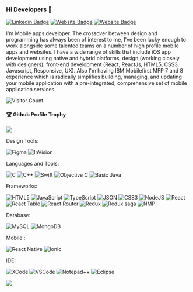 ### Hi Developers 👋

[![Linkedin Badge](https://img.shields.io/badge/-Nilesh-blue?style=flat-square&logo=Linkedin&logoColor=white&link=https://www.linkedin.com/in/nideshmukh/)](https://www.linkedin.com/in/nideshmukh/)
[![Website Badge](https://img.shields.io/badge/WebSite-Nilesh-green)](https://nileshdeshmukh-about-me.netlify.app/)
[![Website Badge](https://img.shields.io/badge/StackOverflow-Nilesh-yellow)](https://stackoverflow.com/users/148433/nil)

I'm
Mobile apps developer.
The crossover between design and programming has always been of interest to me, I've been lucky enough to work alongside some talented teams on a number of high profile mobile apps and websites. I have a wide range of skills that include iOS app development using native and hybrid platforms, design (working closely with designers), front-end development (React, ReactJs, HTML5, CSS3, Javascript, Responsive, UX). Also I'm having IBM Mobilefirst MFP 7 and 8 experience which is radically simplifies building, managing, and updating your mobile application with a pre-integrated, comprehensive set of mobile application services


![Visitor Count](https://profile-counter.glitch.me/nileshdeshmukh/count.svg)

<div>
  <h4>🏆 Github Profile Trophy</h4>
  <a href="https://github.com/ryo-ma/github-profile-trophy">
    <img src="https://github-profile-trophy.vercel.app/?username=nileshdeshmukh&column=7"/>
  </a>
</div>


Design Tools:

<img alt="Figma" src="https://img.shields.io/badge/Figma-F24E1E?style=for-the-badge&logo=figma&logoColor=white"/> <img alt="InVision" src="https://img.shields.io/badge/InVision-FF3366?style=for-the-badge&logo=InVision&logoColor=white"/> 

Languages and Tools: 

<img alt="C" src="https://img.shields.io/badge/C-00599C?style=for-the-badge&logo=c&logoColor=white"/> <img alt="C++" src="https://img.shields.io/badge/C%2B%2B-00599C?style=for-the-badge&logo=c%2B%2B&logoColor=white"/> <img alt="Swift" src="https://img.shields.io/badge/Swift-FA7343?style=for-the-badge&logo=swift&logoColor=white"/> <img alt="Objective C" src="https://img.shields.io/badge/-Objective%20C-orange"/> <img alt="Basic Java" src="https://img.shields.io/badge/Java-ED8B00?style=for-the-badge&logo=java&logoColor=white"/> 

Frameworks:

<img alt="HTML5" src="https://img.shields.io/badge/HTML5-E34F26?style=for-the-badge&logo=html5&logoColor=white"/> <img alt="JavaScript" src="https://img.shields.io/badge/JavaScript-323330?style=for-the-badge&logo=javascript&logoColor=F7DF1E"/> <img alt="TypeScript" src="https://img.shields.io/badge/TypeScript-007ACC?style=for-the-badge&logo=typescript&logoColor=white"/> <img alt="JSON" src="https://img.shields.io/badge/json-5E5C5C?style=for-the-badge&logo=json&logoColor=white"/> <img alt="CSS3" src="https://img.shields.io/badge/CSS3-1572B6?style=for-the-badge&logo=css3&logoColor=white"/> <img alt="NodeJS" src="https://img.shields.io/badge/Node.js-339933?style=for-the-badge&logo=nodedotjs&logoColor=white"/>  <img alt="React" src="https://img.shields.io/badge/React-20232A?style=for-the-badge&logo=react&logoColor=61DAFB"/> <img alt="React Table" src="https://img.shields.io/badge/react%20table-FF4154?style=for-the-badge&logo=react%20table&logoColor=white"/> <img alt="React Router" src="https://img.shields.io/badge/React_Router-CA4245?style=for-the-badge&logo=react-router&logoColor=white"/> <img alt="Redux" src ="https://img.shields.io/badge/Redux-593D88?style=for-the-badge&logo=redux&logoColor=white"/> <img alt="Redux saga" src ="https://img.shields.io/badge/Redux%20saga-86D46B?style=for-the-badge&logo=redux%20saga&logoColor=999999"/> <img alt="NMP" src ="https://img.shields.io/badge/npm-CB3837?style=for-the-badge&logo=npm&logoColor=white"/>

Database:

<img alt="MySQL" src="https://img.shields.io/badge/MySQL-005C84?style=for-the-badge&logo=mysql&logoColor=white"/> <img alt="MongoDB" src ="https://img.shields.io/badge/MongoDB-4EA94B?style=for-the-badge&logo=mongodb&logoColor=white"/>

Mobile :

<img alt="React Native" src ="https://img.shields.io/badge/React_Native-20232A?style=for-the-badge&logo=react&logoColor=61DAFB"/> <img alt="Ionic" src ="https://img.shields.io/badge/Ionic-3880FF?style=for-the-badge&logo=ionic&logoColor=white"/>

IDE:

<img alt="XCode" src ="https://img.shields.io/badge/Xcode-007ACC?style=for-the-badge&logo=Xcode&logoColor=white"/> <img alt="VSCode" src ="https://img.shields.io/badge/Visual_Studio_Code-0078D4?style=for-the-badge&logo=visual%20studio%20code&logoColor=white"/> <img alt="Notepad++" src ="https://img.shields.io/badge/Notepad++-90E59A.svg?style=for-the-badge&logo=notepad%2B%2B&logoColor=black"/> <img alt="Eclipse" src ="https://img.shields.io/badge/Eclipse-2C2255?style=for-the-badge&logo=eclipse&logoColor=whit"/>


![](https://activity-graph.herokuapp.com/graph?username=nileshdeshmukh&theme=react-dark&area=true)
<!--
**nileshdeshmukh/nileshdeshmukh** is a ✨ _special_ ✨ repository because its `README.md` (this file) appears on your GitHub profile.

Here are some ideas to get you started:

- 🔭 I’m currently working on ...
- 🌱 I’m currently learning ...
- 👯 I’m looking to collaborate on ...
- 🤔 I’m looking for help with ...
- 💬 Ask me about ...
- 📫 How to reach me: ...
- 😄 Pronouns: ...
- ⚡ Fun fact: .....

-->

